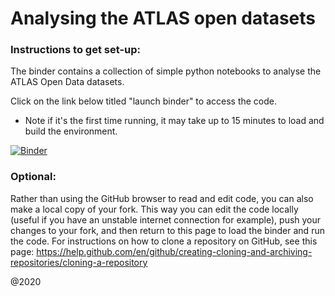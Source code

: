 # Analysing the ATLAS open datasets

### Instructions to get set-up:
The binder contains a collection of simple python notebooks to analyse the ATLAS Open Data datasets.

Click on the link below titled "launch binder" to access the code.

 - Note if it's the first time running, it may take up to 15 minutes to load and build the environment. 

[![Binder](https://mybinder.org/badge_logo.svg)](https://mybinder.org/v2/gh/amcdouga/notebooks-collection-opendata/master)


### Optional:
Rather than using the GitHub browser to read and edit code, you can also make a local copy of your fork. This way you can edit the code locally (useful if you have an unstable internet connection for example), push your changes to your fork, and then return to this page to load the binder and run the code. For instructions on how to clone a repository on GitHub, see this page: <https://help.github.com/en/github/creating-cloning-and-archiving-repositories/cloning-a-repository>

@2020

